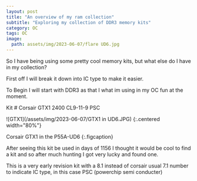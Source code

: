 ```yaml
---
layout: post
title: "An overview of my ram collection"
subtitle: "Exploring my collection of DDR3 memory kits"
category: OC
tags: OC
image:
  path: assets/img/2023-06-07/flare UD6.jpg
---
```


So I have being using some pretty cool memory kits, but what else do I have in my collection?

First off I will break it down into IC type to make it easier.

To Begin I will start with DDR3 as that I what im using in my OC fun at the moment.

Kit # Corsair GTX1 2400 CL9-11-9 PSC


![GTX1](/assets/img/2023-06-07/GTX1 in UD6.JPG) {:.centered width="80%"}

Corsair GTX1 in the P55A-UD6
{:.figcaption}


After seeing this kit be used in days of 1156 I thought it would be cool to find a kit and so after much hunting I got very lucky and found one.

This is a very early revision kit with a 8.1 instead of corsair usual 7.1 number to indicate IC type, in this case PSC (powerchip semi conducter)
